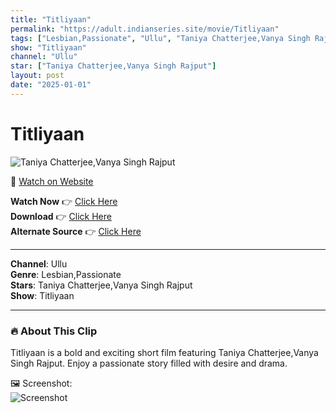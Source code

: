 ```yaml
---
title: "Titliyaan"
permalink: "https://adult.indianseries.site/movie/Titliyaan"
tags: ["Lesbian,Passionate", "Ullu", "Taniya Chatterjee,Vanya Singh Rajput"]
show: "Titliyaan"
channel: "Ullu"
star: ["Taniya Chatterjee,Vanya Singh Rajput"]
layout: post
date: "2025-01-01"
---
```


# Titliyaan

![Taniya Chatterjee,Vanya Singh Rajput](https://shorts.desisins.com/wp-content/uploads/2024/09/Lesbian-Titliyaan-DesiSins.com_.jpg)

🔗 [Watch on Website](https://adult.indianseries.site/movie/Titliyaan)

**Watch Now** 👉 [Click Here](https://adult.indianseries.site/movie/Titliyaan)  
**Download** 👉 [Click Here](https://adult.indianseries.site/movie/Titliyaan)  
**Alternate Source** 👉 [Click Here](https://adult.indianseries.site/movie/Titliyaan)

---

**Channel**: Ullu  
**Genre**: Lesbian,Passionate  
**Stars**: Taniya Chatterjee,Vanya Singh Rajput  
**Show**: Titliyaan

---

### 🔥 About This Clip

Titliyaan is a bold and exciting short film featuring Taniya Chatterjee,Vanya Singh Rajput. Enjoy a passionate story filled with desire and drama.
 
🖼️ Screenshot:  
![Screenshot](https://shorts.desisins.com/wp-content/uploads/2024/09/Lesbian-Titliyaan-DesiSins.com_.jpg)
